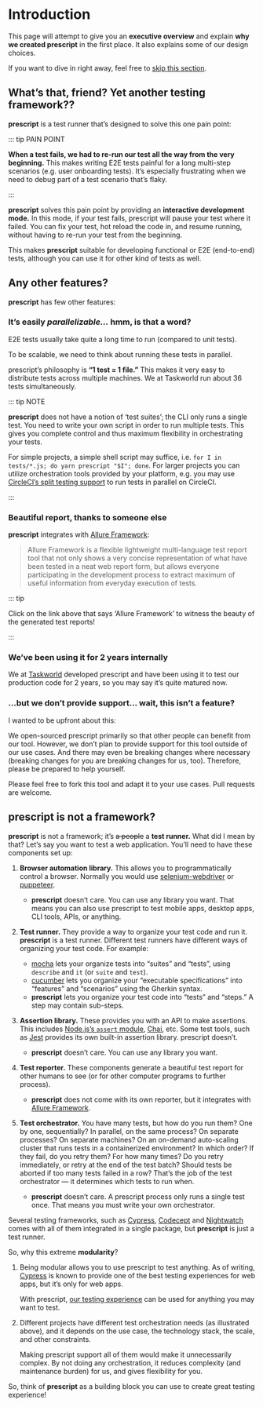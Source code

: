 # Introduction

This page will attempt to give you an **executive overview** and explain **why
we created prescript** in the first place. It also explains some of our design
choices.

If you want to dive in right away, feel free to
<span onclick="alert('okay.')">[skip this section](./tutorial.md)</span>.

## What’s that, friend? Yet another testing framework??

**prescript** is a test runner that’s designed to solve this one pain point:

::: tip PAIN POINT

**When a test fails, we had to re-run our test all the way from the very
beginning.** This makes writing E2E tests painful for a long multi-step
scenarios (e.g. user onboarding tests). It’s especially frustrating when we need
to debug part of a test scenario that’s flaky.

:::

**prescript** solves this pain point by providing an **interactive development
mode.** In this mode, if your test fails, prescript will pause your test where
it failed. You can fix your test, hot reload the code in, and resume running,
without having to re-run your test from the beginning.

This makes **prescript** suitable for developing functional or E2E (end-to-end)
tests, although you can use it for other kind of tests as well.

## Any other features?

**prescript** has few other features:

### It’s easily _parallelizable…_ hmm, is that a word?

E2E tests usually take quite a long time to run (compared to unit tests).

To be scalable, we need to think about running these tests in parallel.

prescript’s philosophy is **“1 test = 1 file.”** This makes it very easy to
distribute tests across multiple machines. We at Taskworld run about 36 tests
simultaneously.

::: tip NOTE

**prescript** does not have a notion of ‘test suites’; the CLI only runs a
single test. You need to write your own script in order to run multiple tests.
This gives you complete control and thus maximum flexibility in orchestrating
your tests.

For simple projects, a simple shell script may suffice, i.e.
`for I in tests/*.js; do yarn prescript "$I"; done`. For larger projects you can
utilize orchestration tools provided by your platform, e.g. you may use
[CircleCI’s split testing support](https://circleci.com/docs/2.0/parallelism-faster-jobs/)
to run tests in parallel on CircleCI.

:::

### Beautiful report, thanks to someone else

**prescript** integrates with
[Allure Framework](https://docs.qameta.io/allure/):

> Allure Framework is a flexible lightweight multi-language test report tool
> that not only shows a very concise representation of what have been tested in
> a neat web report form, but allows everyone participating in the development
> process to extract maximum of useful information from everyday execution of
> tests.

::: tip

Click on the link above that says ‘Allure Framework’ to witness the beauty of
the generated test reports!

:::

### We’ve been using it for 2 years internally

We at [Taskworld](https://taskworld.com/) developed prescript and have been
using it to test our production code for 2 years, so you may say it’s quite
matured now.

### …but we don’t provide support… wait, this isn’t a feature?

I wanted to be upfront about this:

We open-sourced prescript primarily so that other people can benefit from our
tool. However, we don’t plan to provide support for this tool outside of our use
cases. And there may even be breaking changes where necessary (breaking changes
for you are breaking changes for us, too). Therefore, please be prepared to help
yourself.

Please feel free to fork this tool and adapt it to your use cases. Pull requests
are welcome.

## prescript is not a framework?

**prescript** is not a framework; it’s ~~a people~~ a **test runner.** What did
I mean by that? Let’s say you want to test a web application. You’ll need to
have these components set up:

1.  **Browser automation library.** This allows you to programmatically control
    a browser. Normally you would use
    [selenium-webdriver](https://www.npmjs.com/package/selenium-webdriver) or
    [puppeteer](https://www.npmjs.com/package/puppeteer).

    * **prescript** doesn’t care. You can use any library you want. That means you
    can also use prescript to test mobile apps, desktop apps, CLI tools, APIs, or
    anything.

2.  **Test runner.** They provide a way to organize your test code and run it.
    **prescript** is a test runner. Different test runners have different ways
    of organizing your test code. For example:

    * [mocha](https://www.npmjs.com/package/mocha) lets your organize tests into
      “suites” and “tests”, using `describe` and `it` (or `suite` and `test`).
    * [cucumber](https://cucumber.io/) lets you organize your “executable
      specifications” into “features” and “scenarios” using the Gherkin syntax.
    * **prescript** lets you organize your test code into “tests” and “steps.” A
      step may contain sub-steps.

3.  **Assertion library.** These provides you with an API to make assertions.
    This includes
    [Node.js’s `assert` module](https://nodejs.org/api/assert.html),
    [Chai](http://chaijs.com/api/bdd/), etc. Some test tools, such as
    [Jest](https://jestjs.io) provides its own built-in assertion library.
    prescript doesn’t.

    * **prescript** doesn’t care. You can use any library you want.

4.  **Test reporter.** These components generate a beautiful test report for
    other humans to see (or for other computer programs to further process).

    * **prescript** does not come with its own reporter, but it integrates with
      [Allure Framework](https://docs.qameta.io/allure/).

5.  **Test orchestrator.** You have many tests, but how do you run them? One by
    one, sequentially? In parallel, on the same process? On separate processes?
    On separate machines? On an on-demand auto-scaling cluster that runs tests
    in a containerized environment? In which order? If they fail, do you retry
    them? For how many times? Do you retry immediately, or retry at the end of
    the test batch? Should tests be aborted if too many tests failed in a row?
    That’s the job of the test orchestrator — it determines which tests to run
    when.

    * **prescript** doesn’t care. A prescript process only runs a single test
      once. That means you must write your own orchestrator.

Several testing frameworks, such as [Cypress](https://www.cypress.io/),
[Codecept](https://codecept.io/) and [Nightwatch](http://nightwatchjs.org/)
comes with all of them integrated in a single package, but **prescript** is just
a test runner.

So, why this extreme **modularity**?

1.  Being modular allows you to use prescript to test anything. As of writing,
    [Cypress](https://www.cypress.io/) is known to provide one of the best
    testing experiences for web apps, but it’s only for web apps.

    With prescript, [our testing experience](./tutorial.md) can be used for
    anything you may want to test.

2.  Different projects have different test orchestration needs (as illustrated
    above), and it depends on the use case, the technology stack, the scale, and
    other constraints.

    Making prescript support all of them would make it unnecessarily complex. By
    not doing any orchestration, it reduces complexity (and maintenance burden)
    for us, and gives flexibility for you.

So, think of **prescript** as a building block you can use to create great
testing experience!

